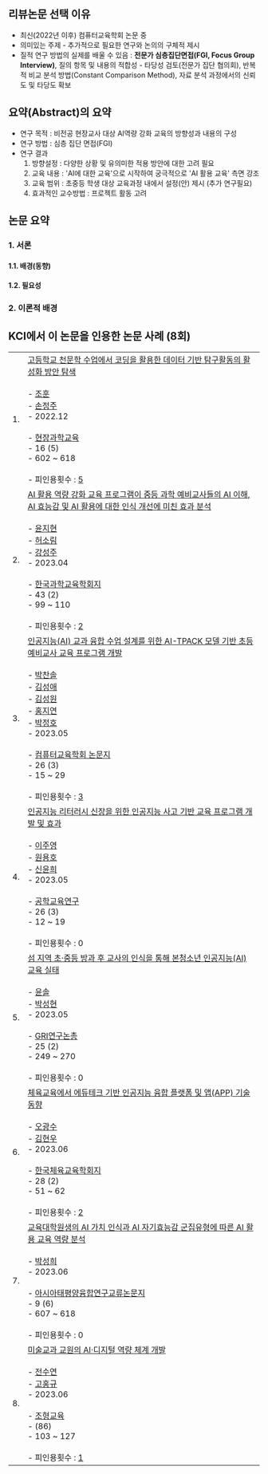 ## 리뷰논문 선택 이유
* 최신(2022년 이후) 컴퓨터교육학회 논문 중 
* 의미있는 주제  - 추가적으로 필요한 연구와 논의의 구체적 제시
* 질적 연구 방법의 실제를 배울 수 있음 : **전문가 심층집단면접(FGI, Focus Group Interview)**, 질의 항목 및 내용의 적합성 - 타당성 검토(전문가 집단 협의회), 반복적 비교 분석 방법(Constant Comparison Method), 자료 분석 과정에서의 신뢰도 및 타당도 확보

## 요약(Abstract)의 요약
* 연구 목적 : 비전공 현장교사 대상 AI역량 강화 교육의 방향성과 내용의 구성
* 연구 방법 : 심층 집단 면접(FGI)
* 연구 결과 
    1. 방향설정 : 다양한 상황 및 유의미한 적용 방안에 대한 고려 필요
    2. 교육 내용 : 'AI에 대한 교육'으로 시작하여 궁극적으로 'AI 활용 교육' 측면 강조
    3. 교육 범위 : 초중등 학생 대상 교육과정 내에서 설정(안) 제시 (추가 연구필요)
    4. 효과적인 교수방법 : 프로젝트 활동 고려

## 논문 요약
### 1. 서론
#### 1.1. 배경(동향)
#### 1.2. 필요성
### 2. 이론적 배경


## KCI에서 이 논문을 인용한 논문 사례 (8회)
|   |   |
|---|---|
|1.|[고등학교 천문학 수업에서 코딩을 활용한 데이터 기반 탐구활동의 활성화 방안 탐색](https://www-kci-go-kr.proxy.knue.ac.kr/kciportal/ci/sereArticleSearch/ciSereArtiView.kci?sereArticleSearchBean.artiId=ART002920862)<br><br>- [조훈](https://www-kci-go-kr.proxy.knue.ac.kr/kciportal/po/citationindex/poCretDetail.kci?citationBean.cretId=CRT002870261&citationBean.artiId=ART002920862)<br>- [손정주](https://www-kci-go-kr.proxy.knue.ac.kr/kciportal/po/citationindex/poCretDetail.kci?citationBean.cretId=CRT000275403&citationBean.artiId=ART002920862)<br>- 2022.12<br><br>- [현장과학교육](https://www-kci-go-kr.proxy.knue.ac.kr/kciportal/ci/seriesSearch/ciSereInfoView.kci?asereSearBean.insiId=INS000008164&sereSearBean.sereId=SER000002269)<br>- 16 (5)<br>- 602 ~ 618<br><br>- 피인용횟수 : [5](https://www-kci-go-kr.proxy.knue.ac.kr/kciportal/ci/sereArticleSearch/ciSereArtiView.kci?sereArticleSearchBean.artiId=ART002920862#listCita)|
|2.|[AI 활용 역량 강화 교육 프로그램이 중등 과학 예비교사들의 AI 이해, AI 효능감 및 AI 활용에 대한 인식 개선에 미친 효과 분석](https://www-kci-go-kr.proxy.knue.ac.kr/kciportal/ci/sereArticleSearch/ciSereArtiView.kci?sereArticleSearchBean.artiId=ART002959336)<br><br>- [윤지현](https://www-kci-go-kr.proxy.knue.ac.kr/kciportal/po/citationindex/poCretDetail.kci?citationBean.cretId=CRT000306561&citationBean.artiId=ART002959336)<br>- [허소림](https://www-kci-go-kr.proxy.knue.ac.kr/kciportal/po/citationindex/poCretDetail.kci?citationBean.cretId=CRT002927789&citationBean.artiId=ART002959336)<br>- [강성주](https://www-kci-go-kr.proxy.knue.ac.kr/kciportal/po/citationindex/poCretDetail.kci?citationBean.cretId=CRT000274860&citationBean.artiId=ART002959336)<br>- 2023.04<br><br>- [한국과학교육학회지](https://www-kci-go-kr.proxy.knue.ac.kr/kciportal/ci/seriesSearch/ciSereInfoView.kci?asereSearBean.insiId=INS000000747&sereSearBean.sereId=000311)<br>- 43 (2)<br>- 99 ~ 110<br><br>- 피인용횟수 : [2](https://www-kci-go-kr.proxy.knue.ac.kr/kciportal/ci/sereArticleSearch/ciSereArtiView.kci?sereArticleSearchBean.artiId=ART002959336#listCita)|
|3.|[인공지능(AI) 교과 융합 수업 설계를 위한 AI-TPACK 모델 기반 초등 예비교사 교육 프로그램 개발](https://www-kci-go-kr.proxy.knue.ac.kr/kciportal/ci/sereArticleSearch/ciSereArtiView.kci?sereArticleSearchBean.artiId=ART002960942)<br><br>- [박찬솔](https://www-kci-go-kr.proxy.knue.ac.kr/kciportal/po/citationindex/poCretDetail.kci?citationBean.cretId=CRT002457719&citationBean.artiId=ART002960942)<br>- [김성애](https://www-kci-go-kr.proxy.knue.ac.kr/kciportal/po/citationindex/poCretDetail.kci?citationBean.cretId=CRT002360683&citationBean.artiId=ART002960942)<br>- [김성원](https://www-kci-go-kr.proxy.knue.ac.kr/kciportal/po/citationindex/poCretDetail.kci?citationBean.cretId=CRT001954270&citationBean.artiId=ART002960942)<br>- [홍지연](https://www-kci-go-kr.proxy.knue.ac.kr/kciportal/po/citationindex/poCretDetail.kci?citationBean.cretId=CRT002930926&citationBean.artiId=ART002960942)<br>- [박정호](https://www-kci-go-kr.proxy.knue.ac.kr/kciportal/po/citationindex/poCretDetail.kci?citationBean.cretId=CRT000865127&citationBean.artiId=ART002960942)<br>- 2023.05<br><br>- [컴퓨터교육학회 논문지](https://www-kci-go-kr.proxy.knue.ac.kr/kciportal/ci/seriesSearch/ciSereInfoView.kci?asereSearBean.insiId=INS000001621&sereSearBean.sereId=001447)<br>- 26 (3)<br>- 15 ~ 29<br><br>- 피인용횟수 : [3](https://www-kci-go-kr.proxy.knue.ac.kr/kciportal/ci/sereArticleSearch/ciSereArtiView.kci?sereArticleSearchBean.artiId=ART002960942#listCita)|
|4.|[인공지능 리터러시 신장을 위한 인공지능 사고 기반 교육 프로그램 개발 및 효과](https://www-kci-go-kr.proxy.knue.ac.kr/kciportal/ci/sereArticleSearch/ciSereArtiView.kci?sereArticleSearchBean.artiId=ART002965061)<br><br>- [이주영](https://www-kci-go-kr.proxy.knue.ac.kr/kciportal/po/citationindex/poCretDetail.kci?citationBean.cretId=CRT002894315&citationBean.artiId=ART002965061)<br>- [원용호](https://www-kci-go-kr.proxy.knue.ac.kr/kciportal/po/citationindex/poCretDetail.kci?citationBean.cretId=CRT001310005&citationBean.artiId=ART002965061)<br>- [신윤희](https://www-kci-go-kr.proxy.knue.ac.kr/kciportal/po/citationindex/poCretDetail.kci?citationBean.cretId=CRT001920470&citationBean.artiId=ART002965061)<br>- 2023.05<br><br>- [공학교육연구](https://www-kci-go-kr.proxy.knue.ac.kr/kciportal/ci/seriesSearch/ciSereInfoView.kci?asereSearBean.insiId=INS000001849&sereSearBean.sereId=001983)<br>- 26 (3)<br>- 12 ~ 19<br><br>- 피인용횟수 : 0|
|5.|[섬 지역 초·중등 방과 후 교사의 인식을 통해 본청소년 인공지능(AI) 교육 실태](https://www-kci-go-kr.proxy.knue.ac.kr/kciportal/ci/sereArticleSearch/ciSereArtiView.kci?sereArticleSearchBean.artiId=ART002965869)<br><br>- [윤솔](https://www-kci-go-kr.proxy.knue.ac.kr/kciportal/po/citationindex/poCretDetail.kci?citationBean.cretId=CRT002937318&citationBean.artiId=ART002965869)<br>- [박성현](https://www-kci-go-kr.proxy.knue.ac.kr/kciportal/po/citationindex/poCretDetail.kci?citationBean.cretId=CRT002562749&citationBean.artiId=ART002965869)<br>- 2023.05<br><br>- [GRI연구논총](https://www-kci-go-kr.proxy.knue.ac.kr/kciportal/ci/seriesSearch/ciSereInfoView.kci?asereSearBean.insiId=INS000007554&sereSearBean.sereId=SER000001338)<br>- 25 (2)<br>- 249 ~ 270<br><br>- 피인용횟수 : 0|
|6.|[체육교육에서 에듀테크 기반 인공지능 융합 플랫폼 및 앱(APP) 기술 동향](https://www-kci-go-kr.proxy.knue.ac.kr/kciportal/ci/sereArticleSearch/ciSereArtiView.kci?sereArticleSearchBean.artiId=ART002975989)<br><br>- [오광수](https://www-kci-go-kr.proxy.knue.ac.kr/kciportal/po/citationindex/poCretDetail.kci?citationBean.cretId=CRT002864111&citationBean.artiId=ART002975989)<br>- [김현우](https://www-kci-go-kr.proxy.knue.ac.kr/kciportal/po/citationindex/poCretDetail.kci?citationBean.cretId=CRT001323222&citationBean.artiId=ART002975989)<br>- 2023.06<br><br>- [한국체육교육학회지](https://www-kci-go-kr.proxy.knue.ac.kr/kciportal/ci/seriesSearch/ciSereInfoView.kci?asereSearBean.insiId=INS000001352&sereSearBean.sereId=000815)<br>- 28 (2)<br>- 51 ~ 62<br><br>- 피인용횟수 : [2](https://www-kci-go-kr.proxy.knue.ac.kr/kciportal/ci/sereArticleSearch/ciSereArtiView.kci?sereArticleSearchBean.artiId=ART002975989#listCita)|
|7.|[교육대학원생의 AI 가치 인식과 AI 자기효능감 군집유형에 따른 AI 활용 교육 역량 분석](https://www-kci-go-kr.proxy.knue.ac.kr/kciportal/ci/sereArticleSearch/ciSereArtiView.kci?sereArticleSearchBean.artiId=ART002972468)<br><br>- [박성희](https://www-kci-go-kr.proxy.knue.ac.kr/kciportal/po/citationindex/poCretDetail.kci?citationBean.cretId=CRT000700349&citationBean.artiId=ART002972468)<br>- 2023.06<br><br>- [아시아태평양융합연구교류논문지](https://www-kci-go-kr.proxy.knue.ac.kr/kciportal/ci/seriesSearch/ciSereInfoView.kci?asereSearBean.insiId=INS000063357&sereSearBean.sereId=SER000004906)<br>- 9 (6)<br>- 607 ~ 618<br><br>- 피인용횟수 : 0|
|8.|[미술교과 교원의 AI·디지털 역량 체계 개발](https://www-kci-go-kr.proxy.knue.ac.kr/kciportal/ci/sereArticleSearch/ciSereArtiView.kci?sereArticleSearchBean.artiId=ART002963819)<br><br>- [전수연](https://www-kci-go-kr.proxy.knue.ac.kr/kciportal/po/citationindex/poCretDetail.kci?citationBean.cretId=CRT002913543&citationBean.artiId=ART002963819)<br>- [고홍규](https://www-kci-go-kr.proxy.knue.ac.kr/kciportal/po/citationindex/poCretDetail.kci?citationBean.cretId=CRT001314971&citationBean.artiId=ART002963819)<br>- 2023.06<br><br>- [조형교육](https://www-kci-go-kr.proxy.knue.ac.kr/kciportal/ci/seriesSearch/ciSereInfoView.kci?asereSearBean.insiId=INS000001346&sereSearBean.sereId=000621)<br>- (86)<br>- 103 ~ 127<br><br>- 피인용횟수 : [1](https://www-kci-go-kr.proxy.knue.ac.kr/kciportal/ci/sereArticleSearch/ciSereArtiView.kci?sereArticleSearchBean.artiId=ART002963819#listCita)|